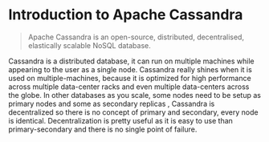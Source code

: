 # Introduction to Apache Cassandra

> Apache Cassandra is an open-source, distributed, decentralised, elastically scalable NoSQL database. 

Cassandra is a distributed database, it can run on multiple machines while appearing to the user as a single node. Cassandra really shines when it is used on multiple-machines, because it is optimized for high performance across
multiple data-center racks and even multiple data-centers across the globe. In other databases as you scale, some nodes need to be setup as primary nodes and some as secondary replicas
, Cassandra is decentralized so there is no concept of primary and secondary, every node is identical. Decentralization is pretty useful as it is easy to use than primary-secondary and there is no single point of failure.

